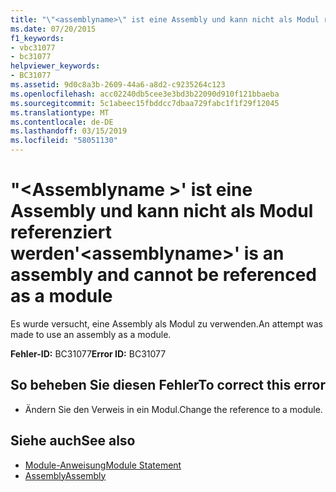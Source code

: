 ```yaml
---
title: "\"<assemblyname>\" ist eine Assembly und kann nicht als Modul referenziert werden"
ms.date: 07/20/2015
f1_keywords:
- vbc31077
- bc31077
helpviewer_keywords:
- BC31077
ms.assetid: 9d0c8a3b-2609-44a6-a8d2-c9235264c123
ms.openlocfilehash: acc02240db5cee3e3bd3b22090d910f121bbaeba
ms.sourcegitcommit: 5c1abeec15fbddcc7dbaa729fabc1f1f29f12045
ms.translationtype: MT
ms.contentlocale: de-DE
ms.lasthandoff: 03/15/2019
ms.locfileid: "58051130"
---
```

# <a name="assemblyname-is-an-assembly-and-cannot-be-referenced-as-a-module"></a><span data-ttu-id="b099c-102">"\<Assemblyname >' ist eine Assembly und kann nicht als Modul referenziert werden</span><span class="sxs-lookup"><span data-stu-id="b099c-102">'\<assemblyname>' is an assembly and cannot be referenced as a module</span></span>
<span data-ttu-id="b099c-103">Es wurde versucht, eine Assembly als Modul zu verwenden.</span><span class="sxs-lookup"><span data-stu-id="b099c-103">An attempt was made to use an assembly as a module.</span></span>  
  
 <span data-ttu-id="b099c-104">**Fehler-ID:** BC31077</span><span class="sxs-lookup"><span data-stu-id="b099c-104">**Error ID:** BC31077</span></span>  
  
## <a name="to-correct-this-error"></a><span data-ttu-id="b099c-105">So beheben Sie diesen Fehler</span><span class="sxs-lookup"><span data-stu-id="b099c-105">To correct this error</span></span>  
  
-   <span data-ttu-id="b099c-106">Ändern Sie den Verweis in ein Modul.</span><span class="sxs-lookup"><span data-stu-id="b099c-106">Change the reference to a module.</span></span>  
  
## <a name="see-also"></a><span data-ttu-id="b099c-107">Siehe auch</span><span class="sxs-lookup"><span data-stu-id="b099c-107">See also</span></span>

- [<span data-ttu-id="b099c-108">Module-Anweisung</span><span class="sxs-lookup"><span data-stu-id="b099c-108">Module Statement</span></span>](../../visual-basic/language-reference/statements/module-statement.md)
- [<span data-ttu-id="b099c-109">Assembly</span><span class="sxs-lookup"><span data-stu-id="b099c-109">Assembly</span></span>](../../visual-basic/language-reference/modifiers/assembly.md)
